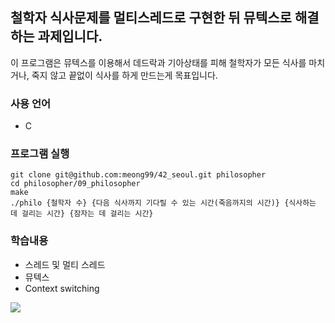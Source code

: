 ## 철학자 식사문제를 멀티스레드로 구현한 뒤 뮤텍스로 해결하는 과제입니다.<br/>
이 프로그램은 뮤텍스를 이용해서 데드락과 기아상태를 피해 철학자가 모든 식사를 마치거나, 죽지 않고 끝없이 식사를 하게 만드는게 목표입니다.<br/>

### 사용 언어
- C

### 프로그램 실행
```
git clone git@github.com:meong99/42_seoul.git philosopher
cd philosopher/09_philosopher
make
./philo {철학자 수} {다음 식사까지 기다릴 수 있는 시간(죽음까지의 시간)} {식사하는 데 걸리는 시간} {잠자는 데 걸리는 시간}
```

### 학습내용
- 스레드 및 멀티 스레드
- 뮤텍스
- Context switching

![](https://images.velog.io/images/meong9090/post/d6627852-726f-4841-845b-6e67580081d3/ezgif.com-gif-maker%20(2).gif)
